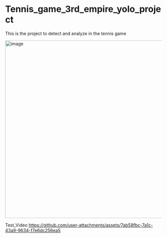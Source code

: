 # Tennis_game_3rd_empire_yolo_project
This is the project to detect and analyze in the tennis game

<img width="881" height="572" alt="image" src="https://github.com/user-attachments/assets/d73aea99-cfd8-45bf-a8a8-c1dbf697619f" />

Test_Video
https://github.com/user-attachments/assets/7ab58fbc-7a1c-43a9-9634-f7e6dc256ea5

